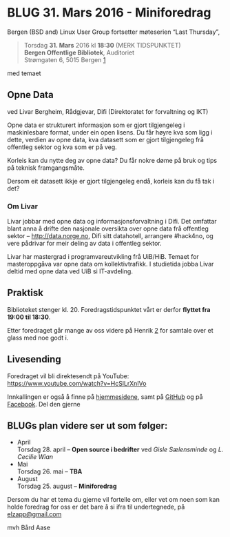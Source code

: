# BLUG 31. Mars 2016 - Miniforedrag
Bergen (BSD and) Linux User Group fortsetter møteserien “Last Thursday”,

> Torsdag **31. Mars** 2016 kl **18:30** (MERK TIDSPUNKTET)  
> **Bergen Offentlige Bibliotek**, Auditoriet  
> Strømgaten 6, 5015 Bergen [1](http://www.openstreetmap.org/way/159540995)

med temaet

## Opne Data

ved Livar Bergheim, Rådgjevar, Difi (Direktoratet for forvaltning og IKT)

Opne data er strukturert informasjon som er gjort tilgjengeleg i maskinlesbare 
format, under ein open lisens. Du får høyre kva som ligg i dette, verdien av 
opne data, kva datasett som er gjort tilgjengeleg frå offentleg sektor og kva 
som er på veg.

Korleis kan du nytte deg av opne data? Du får nokre døme på bruk og tips på 
teknisk framgangsmåte.

Dersom eit datasett ikkje er gjort tilgjengeleg endå, korleis kan du få tak 
i det?

### Om Livar

Livar jobbar med opne data og informasjonsforvaltning i Difi. Det omfattar blant 
anna å drifte den nasjonale oversikta over opne data frå offentleg sektor – 
http://data.norge.no, Difi sitt datahotell, arrangere #hack4no, og vere pådrivar 
for meir deling av data i offentleg sektor.

Livar har mastergrad i programvareutvikling frå UiB/HiB. Temaet for 
masteroppgåva var opne data om kollektivtrafikk. I studietida jobba Livar deltid 
med opne data ved UiB si IT-avdeling.

## Praktisk

Biblioteket stenger kl. 20. Foredragstidspunktet vårt er derfor
**flyttet fra 19:00 til 18:30**.

Etter foredraget går mange av oss videre på Henrik [2](http://www.openstreetmap.org/node/287763936) for samtale over
et glass med noe godt i.

## Livesending

Foredraget vil bli direktesendt på YouTube:
https://www.youtube.com/watch?v=HcSlLrXnIVo


Innkallingen er også å finne på [hjemmesidene](http://www.blug.linux.no/blug-31-mars-2016-opne-data/), samt på [GitHub](https://github.com/BLUG/blug-propaganda/blob/master/innkallinger/2016/2016-03.opne_data.md)
 og på [Facebook](https://www.facebook.com/events/1672718922990699/).
Del den gjerne

## BLUGs plan videre ser ut som følger:

* April  
  Torsdag 28. april – **Open source i bedrifter** ved *Gisle Sælensminde* og *L. Cecilie Wian*
* Mai  
  Torsdag 26. mai – **TBA**
* August  
  Torsdag 25. august – **Miniforedrag**

Dersom du har et tema du gjerne vil fortelle om, eller vet om noen som 
kan holde foredrag for oss er det bare å si ifra til undertegnede, 
på elzapp@gmail.com

mvh Bård Aase
